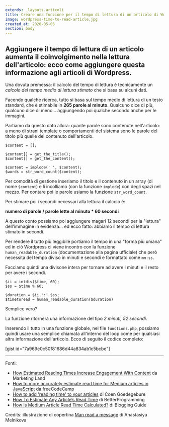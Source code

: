 ```yaml
---
extends: _layouts.articoli
title: Creare una funzione per il tempo di lettura di un articolo di WordPress
image: wordpress-time-to-read-article.jpg
created_at: 2020-05-05
section: body
---
```


<!-- wp:heading -->
<h2>Aggiungere il tempo di lettura di un articolo aumenta il coinvolgimento nella lettura dell'articolo: ecco come aggiungere questa informazione agli articoli di Wordpress.</h2>
<!-- /wp:heading -->

<!-- wp:paragraph -->
<p>Una dovuta premessa: il calcolo del tempo di lettura è tecnicamente un <em>calcolo del tempo medio di lettura stimato</em> che si basa su alcuni dati.</p>
<!-- /wp:paragraph -->

<!-- wp:paragraph -->
<p>Facendo qualche ricerca, tutto si basa sul tempo medio di lettura di un testo standard, che è stimabile in <strong>265 parole al minuto</strong>. Qualcuno dice di più, qualcuno dice di meno... aggiungendo poi qualche secondo anche per le immagini.</p>
<!-- /wp:paragraph -->

<!-- wp:paragraph -->
<p>Partiamo da questo dato allora: quante parole sono contenute nell'articolo: a meno di strani template o comportamenti del sistema sono le parole del titolo più quelle del contenuto dell'articolo. </p>
<!-- /wp:paragraph -->

<!-- wp:code -->
<pre class="wp-block-code"><code>$content = &#91;]; 

$content&#91;] = get_the_title(); 
$content&#91;] = get_the_content(); 

$content = implode(' ', $content); 
$words = str_word_count($content);</code></pre>
<!-- /wp:code -->

<!-- wp:paragraph -->
<p>Per comodità di gestione inseriamo il titolo e il contenuto in un array (di nome <code>$content</code>) e li incolliamo (con la funzione <code>implode</code>) con degli spazi nel mezzo. Per contare poi le parole usiamo la funzione <code>str_word_count</code>.</p>
<!-- /wp:paragraph -->

<!-- wp:paragraph -->
<p>Per stimare poi i secondi necessari alla lettura il calcolo è:</p>
<!-- /wp:paragraph -->

<!-- wp:paragraph {"align":"center"} -->
<p class="has-text-align-center"><strong>numero di parole / parole lette al minuto * 60 secondi</strong></p>
<!-- /wp:paragraph -->

<!-- wp:paragraph -->
<p>A questo conto possiamo poi aggiungere magari 12 secondi per la "lettura" dell'immagine in evidenza... ed ecco fatto: abbiamo il tempo di lettura stimato in secondi.</p>
<!-- /wp:paragraph -->

<!-- wp:paragraph -->
<p>Per rendere il tutto più leggibile portiamo il tempo in una "forma più umana" ed in ciò Wordpress ci viene incontro con la funzione <code>human_readable_duration</code> (documentazione alla pagina ufficiale) che però necessita del tempo diviso in minuti e secondi e formattato come <code>mm:ss</code>.</p>
<!-- /wp:paragraph -->

<!-- wp:paragraph -->
<p>Facciamo quindi una divisone intera per tornare ad avere i minuti e il resto per avere i secondi.</p>
<!-- /wp:paragraph -->

<!-- wp:code -->
<pre class="wp-block-code"><code>$ii = intdiv($time, 60);
$ss = $time % 60;

$duration = $ii.':'.$ss;
$timetoread = human_readable_duration($duration)</code></pre>
<!-- /wp:code -->

<!-- wp:paragraph -->
<p>Semplice vero?</p>
<!-- /wp:paragraph -->

<!-- wp:paragraph -->
<p>La funzione ritornerà una informazione del tipo <em>2 minuti, 52 secondi</em>.</p>
<!-- /wp:paragraph -->

<!-- wp:paragraph -->
<p>Inserendo il tutto in una funzione globale, nel file <code>functions.php</code>, possiamo quindi usare una semplice chiamata all'interno del loop come per qualsiasi altra informazione dell'articolo. Ecco di seguito il codice completo:</p>
<!-- /wp:paragraph -->

<!-- wp:shortcode -->
[gist id="7a969e0c50f81686d44a834ab1c5bcbe"]
<!-- /wp:shortcode -->

<!-- wp:separator -->
<hr class="wp-block-separator"/>
<!-- /wp:separator -->

<!-- wp:paragraph -->
<p>Fonti:</p>
<!-- /wp:paragraph -->

<!-- wp:list -->
<ul><li><a rel="noreferrer noopener" href="https://marketingland.com/estimated-reading-times-increase-engagement-79830" target="_blank">How Estimated Reading Times Increase Engagement With Content</a> da Marketing Land</li><li><a href="https://www.freecodecamp.org/news/how-to-more-accurately-estimate-read-time-for-medium-articles-in-javascript-fb563ff0282a/" target="_blank" rel="noreferrer noopener">How to more accurately estimate read time for Medium articles in JavaScript</a> da freeCodeCamp</li><li><a href="https://www.coengoedegebure.com/add-reading-time-to-articles/" target="_blank" rel="noreferrer noopener">How to add 'reading time' to your articles</a> di Coen Goedegebure</li><li><a href="https://medium.com/better-programming/how-to-estimate-any-articles-read-time-2a8403f0bd79" target="_blank" rel="noreferrer noopener">How To Estimate Any Article’s Read Time</a> di BetterProgramming</li><li><a href="https://medium.com/blogging-guide/how-is-medium-article-read-time-calculated-924420338a85" target="_blank" rel="noreferrer noopener">How is Medium Article Read Time Calculated?</a> di Blogging Guide</li></ul>
<!-- /wp:list -->

<!-- wp:paragraph -->
<p>Credits: illustrazione di copertina <a href="https://dribbble.com/shots/10785396-Man-read-a-message/attachments/2449882?mode=media">Man read a message</a> di Anastasiya Melnikova</p>
<!-- /wp:paragraph -->